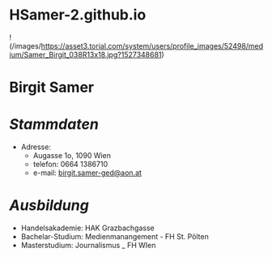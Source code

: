 # HSamer-2.github.io
! (/images/https://asset3.torial.com/system/users/profile_images/52498/medium/Samer_Birgit_038R13x18.jpg?1527348681)
# **Birgit Samer**
# _Stammdaten_
* Adresse: 
  * Augasse 1o, 1090 Wien
  * telefon: 0664 1386710
  * e-mail:  birgit.samer-ged@aon.at
  
# _Ausbildung_
* Handelsakademie:  HAK Grazbachgasse
* Bachelar-Studium:  Medienmanangement - FH St. Pölten
* Masterstudium:  Journalismus _ FH WIen
